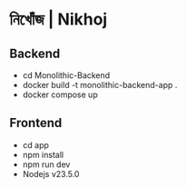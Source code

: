 # নিখোঁজ | Nikhoj

## Backend
- cd Monolithic-Backend
- docker build -t monolithic-backend-app .
- docker compose up

## Frontend
- cd app
- npm install
- npm run dev
- Nodejs v23.5.0
